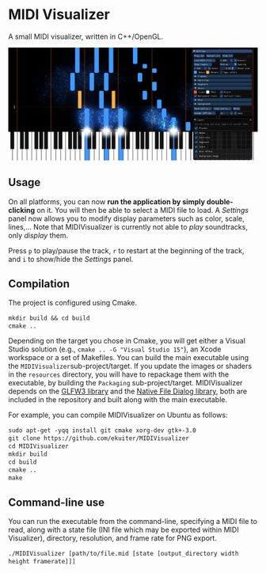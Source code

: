 # MIDI Visualizer

A small MIDI visualizer, written in C++/OpenGL. 

![Screenshot](screenshot.png)

## Usage

On all platforms, you can now **run the application by simply double-clicking** on it. You will then be able to select a MIDI file to load. A *Settings* panel now allows you to modify display parameters such as color, scale, lines,... Note that MIDIVisualizer is currently not able to *play* soundtracks, only *display* them.

Press `p` to play/pause the track, `r` to restart at the beginning of the track, and `i` to show/hide the *Settings* panel. 

## Compilation

The project is configured using Cmake.

    mkdir build && cd build
    cmake ..
    
Depending on the target you chose in Cmake, you will get either a Visual Studio solution (e.g., `cmake .. -G "Visual Studio 15"`), an Xcode workspace or a set of Makefiles. You can build the main executable using the `MIDIVisualizer`sub-project/target. If you update the images or shaders in the `resources` directory, you will have to repackage them with the executable, by building the `Packaging` sub-project/target. MIDIVisualizer depends on the [GLFW3 library](http://www.glfw.org) and the [Native File Dialog library](https://github.com/mlabbe/nativefiledialog), both are included in the repository and built along with the main executable.

For example, you can compile MIDIVisualizer on Ubuntu as follows:

    sudo apt-get -yqq install git cmake xorg-dev gtk+-3.0
    git clone https://github.com/ekuiter/MIDIVisualizer
    cd MIDIVisualizer
    mkdir build
    cd build
    cmake ..
    make

## Command-line use

You can run the executable from the command-line, specifying a MIDI file to read, along with a state file (INI file which may be exported within MIDI Visualizer), directory, resolution, and frame rate for PNG export.

    ./MIDIVisualizer [path/to/file.mid [state [output_directory width height framerate]]]